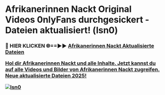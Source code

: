 # Afrikanerinnen Nackt Original Videos 0nlyFans durchgesickert - Dateien aktualisiert! (lsn0)

<h3>🔴 HIER KLICKEN 🌐==►► <a href="https://tinyurl.com/h6vf6nb8" rel="nofollow">Afrikanerinnen Nackt Aktualisierte Dateien

Hol dir Afrikanerinnen Nackt und alle Inhalte. Jetzt kannst du auf alle Videos und Bilder von Afrikanerinnen Nackt zugreifen. Neue aktualisierte Dateien 2025!

[![lsn0](https://i.imgur.com/sD4kR3V.gif)](https://tinyurl.com/h6vf6nb8)
